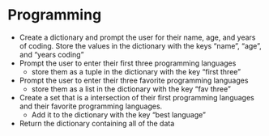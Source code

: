 # Programming

- Create a dictionary and prompt the user for their  name, age, and years of coding. Store the values in the dictionary with the keys “name”, “age”, and “years coding” 
- Prompt the user to enter their first three programming languages
  - store them as a tuple in the dictionary with the key “first three”
- Prompt the user to enter their three favorite programming languages
  - store them as a list in the dictionary with the key “fav three”
- Create a set that is a intersection of their first programming languages and their favorite programming languages. 
  - Add it to the dictionary with the key “best language”
- Return the dictionary containing all of the data

